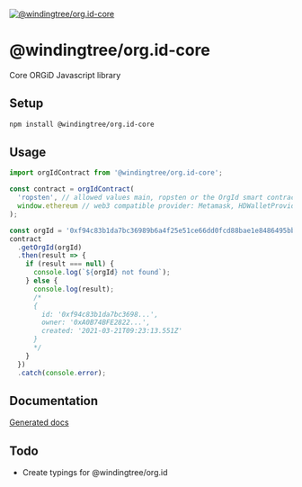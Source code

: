 [![@windingtree/org.id-core](https://img.shields.io/npm/v/@windingtree/org.id-core.svg)](https://www.npmjs.com/package/@windingtree/org.id-core)
# @windingtree/org.id-core
Core ORGiD Javascript library

## Setup

```bash
npm install @windingtree/org.id-core
```

## Usage

```javascript
import orgIdContract from '@windingtree/org.id-core';

const contract = orgIdContract(
  'ropsten', // allowed values main, ropsten or the OrgId smart contract address
  window.ethereum // web3 compatible provider: Metamask, HDWalletProvider or HTTP/WS/WSS node URI
);

const orgId = '0xf94c83b1da7bc36989b6a4f25e51ce66dd0fcd88bae1e8486495bbc03e767229';
contract
  .getOrgId(orgId)
  .then(result => {
    if (result === null) {
      console.log(`${orgId} not found`);
    } else {
      console.log(result);
      /*
      {
        id: '0xf94c83b1da7bc3698...',
        owner: '0xA0B74BFE2822...',
        created: '2021-03-21T09:23:13.551Z'
      }
      */
    }
  })
  .catch(console.error);
```

## Documentation

[Generated docs](docs#readme)

## Todo

- Create typings for @windingtree/org.id
